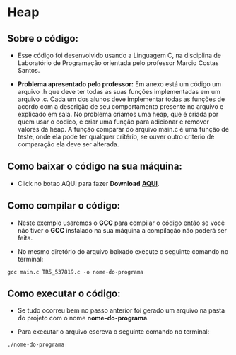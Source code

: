 # Heap
## <b>Sobre o código:</b> 
- Esse código foi desenvolvido usando a Linguagem C, na disciplina de Laboratório de Programação orientada pelo professor Marcio Costas Santos.

- <b>Problema apresentado pelo professor:</b> Em anexo está um código um arquivo .h que deve ter todas as suas funções implementadas em um
arquivo .c. Cada um dos alunos deve implementar todas as funções de acordo com a descrição de seu
comportamento presente no arquivo e explicado em sala. No problema criamos uma heap, que é criada por quem usar o codico, e criar uma função para adicionar e remover valores da heap. A função comparar do arquivo main.c é uma funçâo de teste, onde ela pode ter qualquer critério, se ouver outro criterio de comparaçâo ela deve ser alterada.

## <b>Como baixar o código na sua máquina:</b>
- Click no botao AQUI para fazer <b>Download</b> <b>[AQUI](https://github.com/MatheusSilva3/TR12_537819/archive/refs/heads/main.zip)</b>.

## <b>Como compilar o código:</b>
- Neste exemplo usaremos o <b>GCC</b> para compilar o código então se você não tiver o <b>GCC</b> instalado na sua máquina a compilação não poderá ser feita.

- No mesmo diretório do arquivo baixado execute o seguinte comando no terminal:
```
gcc main.c TR5_537819.c -o nome-do-programa
```

## <b>Como executar o código:</b>
- Se tudo ocorreu bem no passo anterior foi gerado um arquivo na pasta do projeto com o nome <b>nome-do-programa</b>.

- Para executar o arquivo escreva o seguinte comando no terminal:
```
./nome-do-programa
```
